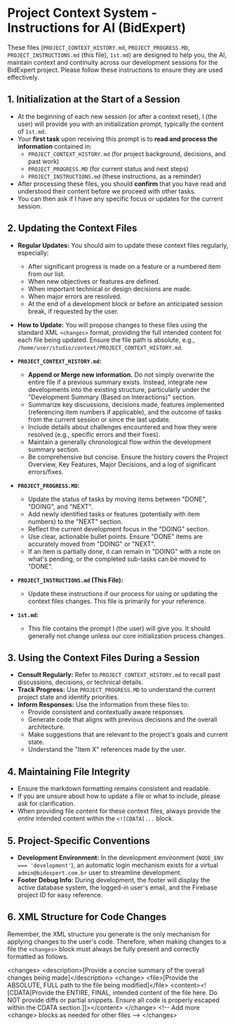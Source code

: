 # Project Context System - Instructions for AI (BidExpert)

These files (`PROJECT_CONTEXT_HISTORY.md`, `PROJECT_PROGRESS.MD`, `PROJECT_INSTRUCTIONS.md` (this file), `1st.md`) are designed to help you, the AI, maintain context and continuity across our development sessions for the BidExpert project. Please follow these instructions to ensure they are used effectively.

## 1. Initialization at the Start of a Session

*   At the beginning of each new session (or after a context reset), I (the user) will provide you with an initialization prompt, typically the content of `1st.md`.
*   Your **first task** upon receiving this prompt is to **read and process the information** contained in:
    *   `PROJECT_CONTEXT_HISTORY.md` (for project background, decisions, and past work)
    *   `PROJECT_PROGRESS.MD` (for current status and next steps)
    *   `PROJECT_INSTRUCTIONS.md` (these instructions, as a reminder)
*   After processing these files, you should **confirm** that you have read and understood their content before we proceed with other tasks.
*   You can then ask if I have any specific focus or updates for the current session.

## 2. Updating the Context Files

*   **Regular Updates:** You should aim to update these context files regularly, especially:
    *   After significant progress is made on a feature or a numbered item from our list.
    *   When new objectives or features are defined.
    *   When important technical or design decisions are made.
    *   When major errors are resolved.
    *   At the end of a development block or before an anticipated session break, if requested by the user.
*   **How to Update:** You will propose changes to these files using the standard XML `<changes>` format, providing the full intended content for each file being updated. Ensure the file path is absolute, e.g., `/home/user/studio/context/PROJECT_CONTEXT_HISTORY.md`.

*   **`PROJECT_CONTEXT_HISTORY.md`:**
    *   **Append or Merge new information.** Do not simply overwrite the entire file if a previous summary exists. Instead, integrate new developments into the existing structure, particularly under the "Development Summary (Based on Interactions)" section.
    *   Summarize key discussions, decisions made, features implemented (referencing item numbers if applicable), and the outcome of tasks from the current session or since the last update.
    *   Include details about challenges encountered and how they were resolved (e.g., specific errors and their fixes).
    *   Maintain a generally chronological flow within the development summary section.
    *   Be comprehensive but concise. Ensure the history covers the Project Overview, Key Features, Major Decisions, and a log of significant errors/fixes.

*   **`PROJECT_PROGRESS.MD`:**
    *   Update the status of tasks by moving items between "DONE", "DOING", and "NEXT".
    *   Add newly identified tasks or features (potentially with item numbers) to the "NEXT" section.
    *   Reflect the current development focus in the "DOING" section.
    *   Use clear, actionable bullet points. Ensure "DONE" items are accurately moved from "DOING" or "NEXT".
    *   If an item is partially done, it can remain in "DOING" with a note on what's pending, or the completed sub-tasks can be moved to "DONE".

*   **`PROJECT_INSTRUCTIONS.md` (This File):**
    *   Update these instructions if our process for using or updating the context files changes. This file is primarily for your reference.

*   **`1st.md`:**
    *   This file contains the prompt I (the user) will give you. It should generally not change unless our core initialization process changes.

## 3. Using the Context Files During a Session

*   **Consult Regularly:** Refer to `PROJECT_CONTEXT_HISTORY.md` to recall past discussions, decisions, or technical details.
*   **Track Progress:** Use `PROJECT_PROGRESS.MD` to understand the current project state and identify priorities.
*   **Inform Responses:** Use the information from these files to:
    *   Provide consistent and contextually aware responses.
    *   Generate code that aligns with previous decisions and the overall architecture.
    *   Make suggestions that are relevant to the project's goals and current state.
    *   Understand the "Item X" references made by the user.

## 4. Maintaining File Integrity

*   Ensure the markdown formatting remains consistent and readable.
*   If you are unsure about how to update a file or what to include, please ask for clarification.
*   When providing file content for these context files, always provide the *entire* intended content within the `<![CDATA[...` block.

## 5. Project-Specific Conventions

*   **Development Environment:** In the development environment (`NODE_ENV === 'development'`), an automatic login mechanism exists for a virtual `admin@bidexpert.com.br` user to streamline development.
*   **Footer Debug Info:** During development, the footer will display the active database system, the logged-in user's email, and the Firebase project ID for easy reference.

## 6. XML Structure for Code Changes

Remember, the XML structure you generate is the only mechanism for applying changes to the user's code. Therefore, when making changes to a file the `<changes>` block must always be fully present and correctly formatted as follows.

&lt;changes&gt;
  &lt;description&gt;[Provide a concise summary of the overall changes being made]&lt;/description&gt;
  &lt;change&gt;
    &lt;file&gt;[Provide the ABSOLUTE, FULL path to the file being modified]&lt;/file&gt;
    &lt;content&gt;&lt;![CDATA[Provide the ENTIRE, FINAL, intended content of the file here. Do NOT provide diffs or partial snippets. Ensure all code is properly escaped within the CDATA section.]]&gt;&lt;/content&gt;
  &lt;/change&gt;
  &lt;!-- Add more &lt;change&gt; blocks as needed for other files --&gt;
&lt;/changes&gt;
